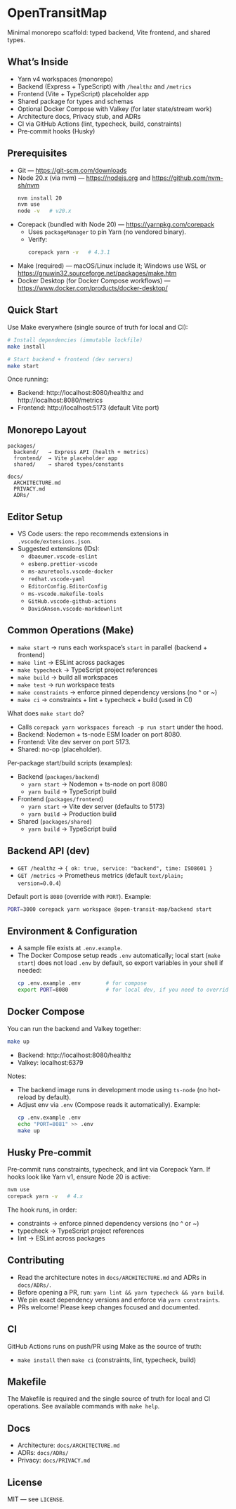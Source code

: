 # OpenTransitMap

Minimal monorepo scaffold: typed backend, Vite frontend, and shared types.

## What’s Inside
- Yarn v4 workspaces (monorepo)
- Backend (Express + TypeScript) with `/healthz` and `/metrics`
- Frontend (Vite + TypeScript) placeholder app
- Shared package for types and schemas
- Optional Docker Compose with Valkey (for later state/stream work)
- Architecture docs, Privacy stub, and ADRs
- CI via GitHub Actions (lint, typecheck, build, constraints)
- Pre‑commit hooks (Husky)

## Prerequisites
- Git — https://git-scm.com/downloads
- Node 20.x (via nvm) — https://nodejs.org and https://github.com/nvm-sh/nvm
  ```bash
  nvm install 20
  nvm use
  node -v   # v20.x
  ```
- Corepack (bundled with Node 20) — https://yarnpkg.com/corepack
  - Uses `packageManager` to pin Yarn (no vendored binary).
  - Verify:
    ```bash
    corepack yarn -v   # 4.3.1
    ```
- Make (required) — macOS/Linux include it; Windows use WSL or https://gnuwin32.sourceforge.net/packages/make.htm
- Docker Desktop (for Docker Compose workflows) — https://www.docker.com/products/docker-desktop/

## Quick Start
Use Make everywhere (single source of truth for local and CI):
```bash
# Install dependencies (immutable lockfile)
make install

# Start backend + frontend (dev servers)
make start
```

Once running:
- Backend: http://localhost:8080/healthz and http://localhost:8080/metrics
- Frontend: http://localhost:5173 (default Vite port)

## Monorepo Layout
```
packages/
  backend/   → Express API (health + metrics)
  frontend/  → Vite placeholder app
  shared/    → shared types/constants

docs/
  ARCHITECTURE.md
  PRIVACY.md
  ADRs/
```

## Editor Setup
- VS Code users: the repo recommends extensions in `.vscode/extensions.json`.
- Suggested extensions (IDs):
  - `dbaeumer.vscode-eslint`
  - `esbenp.prettier-vscode`
  - `ms-azuretools.vscode-docker`
  - `redhat.vscode-yaml`
  - `EditorConfig.EditorConfig`
  - `ms-vscode.makefile-tools`
  - `GitHub.vscode-github-actions`
  - `DavidAnson.vscode-markdownlint`

## Common Operations (Make)
- `make start` → runs each workspace’s `start` in parallel (backend + frontend)
- `make lint` → ESLint across packages
- `make typecheck` → TypeScript project references
- `make build` → build all workspaces
- `make test` → run workspace tests
- `make constraints` → enforce pinned dependency versions (no ^ or ~)
- `make ci` → constraints + lint + typecheck + build (used in CI)

What does `make start` do?
- Calls `corepack yarn workspaces foreach -p run start` under the hood.
- Backend: Nodemon + ts-node ESM loader on port 8080.
- Frontend: Vite dev server on port 5173.
- Shared: no-op (placeholder).

Per‑package start/build scripts (examples):
- Backend (`packages/backend`)
  - `yarn start` → Nodemon + ts-node on port 8080
  - `yarn build` → TypeScript build
- Frontend (`packages/frontend`)
  - `yarn start` → Vite dev server (defaults to 5173)
  - `yarn build` → Production build
- Shared (`packages/shared`)
  - `yarn build` → TypeScript build

## Backend API (dev)
- `GET /healthz` → `{ ok: true, service: "backend", time: ISO8601 }`
- `GET /metrics` → Prometheus metrics (default `text/plain; version=0.0.4`)

Default port is `8080` (override with `PORT`). Example:
```bash
PORT=3000 corepack yarn workspace @open-transit-map/backend start
```

## Environment & Configuration
- A sample file exists at `.env.example`.
- The Docker Compose setup reads `.env` automatically; local start (`make start`) does not load `.env` by default, so export variables in your shell if needed:
  ```bash
  cp .env.example .env        # for compose
  export PORT=8080            # for local dev, if you need to override
  ```

## Docker Compose
You can run the backend and Valkey together:
```bash
make up
```
- Backend: http://localhost:8080/healthz
- Valkey: localhost:6379

Notes:
- The backend image runs in development mode using `ts-node` (no hot-reload by default).
- Adjust env via `.env` (Compose reads it automatically). Example:
  ```bash
  cp .env.example .env
  echo "PORT=8081" >> .env
  make up
  ```

## Husky Pre‑commit
Pre‑commit runs constraints, typecheck, and lint via Corepack Yarn. If hooks look like Yarn v1, ensure Node 20 is active:
```bash
nvm use
corepack yarn -v   # 4.x
```

The hook runs, in order:
- constraints → enforce pinned dependency versions (no ^ or ~)
- typecheck → TypeScript project references
- lint → ESLint across packages

## Contributing
- Read the architecture notes in `docs/ARCHITECTURE.md` and ADRs in `docs/ADRs/`.
- Before opening a PR, run: `yarn lint && yarn typecheck && yarn build`.
- We pin exact dependency versions and enforce via `yarn constraints`.
- PRs welcome! Please keep changes focused and documented.

## CI
GitHub Actions runs on push/PR using Make as the source of truth:
- `make install` then `make ci` (constraints, lint, typecheck, build)

## Makefile
The Makefile is required and the single source of truth for local and CI operations. See available commands with `make help`.

## Docs
- Architecture: `docs/ARCHITECTURE.md`
- ADRs: `docs/ADRs/`
- Privacy: `docs/PRIVACY.md`

## License
MIT — see `LICENSE`.
